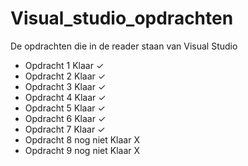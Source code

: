 # Visual_studio_opdrachten
De opdrachten die in de reader staan van Visual Studio
<html>
<head>
<ul>
<li>Opdracht 1 Klaar ✓</li>
<li>Opdracht 2 Klaar ✓</li>
<li>Opdracht 3 Klaar ✓</li>
<li>Opdracht 4 Klaar ✓</li>
<li>Opdracht 5 Klaar ✓</li>
<li>Opdracht 6 Klaar ✓</li>
<li>Opdracht 7 Klaar ✓</li>
<li>Opdracht 8 nog niet Klaar X</li>
<li>Opdracht 9 nog niet Klaar X</li>
</ul>
</head>
</html>
